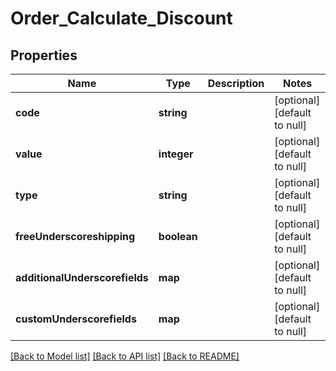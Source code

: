 # Order_Calculate_Discount

## Properties
Name | Type | Description | Notes
------------ | ------------- | ------------- | -------------
**code** | **string** |  | [optional] [default to null]
**value** | **integer** |  | [optional] [default to null]
**type** | **string** |  | [optional] [default to null]
**freeUnderscoreshipping** | **boolean** |  | [optional] [default to null]
**additionalUnderscorefields** | **map** |  | [optional] [default to null]
**customUnderscorefields** | **map** |  | [optional] [default to null]

[[Back to Model list]](../README.md#documentation-for-models) [[Back to API list]](../README.md#documentation-for-api-endpoints) [[Back to README]](../README.md)


